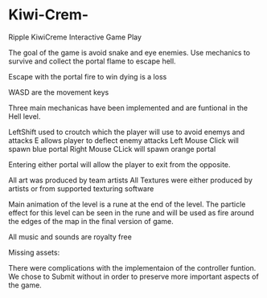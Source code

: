 # Kiwi-Crem-

Ripple 
KiwiCreme Interactive
Game Play 

The goal of the game is avoid snake and eye enemies. Use mechanics to survive and collect the portal flame to escape hell. 

Escape with the portal fire to win 
dying is a loss

WASD are the movement keys 

Three main mechanicas have been implemented and are funtional in the Hell level. 

LeftShift used to croutch which the player will use to avoid enemys and attacks 
E allows player to deflect enemy attacks 
Left Mouse Click will spawn blue portal 
Right Mouse CLick will spawn orange portal 

Entering either portal will allow the player to exit from the opposite. 

All art was produced by team artists 
All Textures were either produced by artists or from supported texturing software 

Main animation of the level is a rune at the end of the level. 
The particle effect for this level can be seen in the rune and will be used as fire around the edges of the map in the final version of game. 

All music and sounds are royalty free



Missing assets: 

There were complications with the implementaion of the controller funtion. We chose to Submit without in order to preserve more important aspects of the game.  
